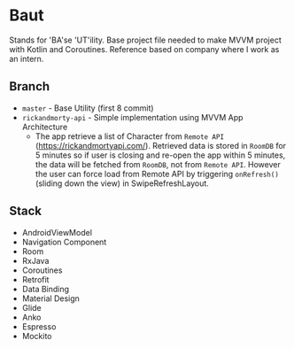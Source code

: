# Baut
Stands for 'BA'se 'UT'ility. Base project file needed to make MVVM project with Kotlin and Coroutines. Reference based on company where I work as an intern.

## Branch
- `master` - Base Utility (first 8 commit)
- `rickandmorty-api` - Simple implementation using MVVM App Architecture
  - The app retrieve a list of Character from `Remote API` (https://rickandmortyapi.com/). Retrieved data is stored in `RoomDB` for 5 minutes so if user is closing and re-open the app within 5 minutes, the data will be fetched from `RoomDB`, not from `Remote API`. However the user can force load from Remote API by triggering `onRefresh()`(sliding down the view) in SwipeRefreshLayout. 

## Stack
- AndroidViewModel
- Navigation Component
- Room
- RxJava
- Coroutines
- Retrofit
- Data Binding
- Material Design
- Glide
- Anko
- Espresso
- Mockito

